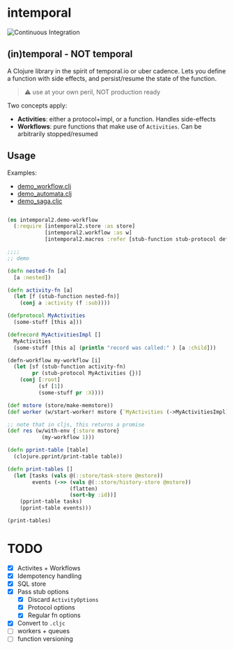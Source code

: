 # intemporal

![Continuous Integration](https://github.com/mping/intemporal/actions/workflows/clojure.yml/badge.svg)

## (in)temporal - NOT temporal

A Clojure library in the spirit of temporal.io or uber cadence.
Lets you define a function with side effects, and persist/resume the state of the function.

> :warning: use at your own peril, NOT production ready


Two concepts apply:
- **Activities**: either a protocol+impl, or a function. Handles side-effects
- **Workflows**: pure functions that make use of `Activities`. Can be arbitrarily stopped/resumed 

## Usage

Examples:
- [demo_workflow.clj](./dev/intemporal2/demo_workflow.clj)
- [demo_automata.clj](./dev/intemporal2/demo_automata.clj)
- [demo_saga.cljc](./dev/intemporal2/demo_saga.cljc)

```clojure

(ns intemporal2.demo-workflow
  (:require [intemporal2.store :as store]
            [intemporal2.workflow :as w]
            [intemporal2.macros :refer [stub-function stub-protocol defn-workflow]]))

;;;;
;; demo

(defn nested-fn [a]
  [a :nested])

(defn activity-fn [a]
  (let [f (stub-function nested-fn)]
    (conj a :activity (f :sub))))

(defprotocol MyActivities
  (some-stuff [this a]))

(defrecord MyActivitiesImpl []
  MyActivities
  (some-stuff [this a] (println "record was called:" ) [a :child]))

(defn-workflow my-workflow [i]
  (let [sf (stub-function activity-fn)
        pr (stub-protocol MyActivities {})]
    (conj [:root]
          (sf [1])
          (some-stuff pr :X))))

(def mstore (store/make-memstore))
(def worker (w/start-worker! mstore {`MyActivities (->MyActivitiesImpl)}))

;; note that in cljs, this returns a promise
(def res (w/with-env {:store mstore}
           (my-workflow 1)))

(defn pprint-table [table]
  (clojure.pprint/print-table table))

(defn print-tables []
  (let [tasks (vals @(::store/task-store @mstore))
        events (->> (vals @(::store/history-store @mstore))
                    (flatten)
                    (sort-by :id))]
    (pprint-table tasks)
    (pprint-table events)))

(print-tables)
```

# TODO

- [X] Activites + Workflows
- [x] Idempotency handling
- [x] SQL store
- [x] Pass stub options
  - [x] Discard `ActivityOptions` 
  - [x] Protocol options
  - [x] Regular fn options
- [x] Convert to `.cljc` 
- [ ] workers + queues
- [ ] function versioning
